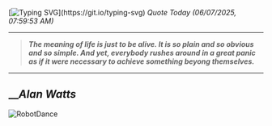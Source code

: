 [![Typing SVG](https://readme-typing-svg.herokuapp.com?font=Press+Start+2P&color=C2F784&size=35&width=900&height=100&lines=Hello+World%2C+I'm+Hung+!)](https://git.io/typing-svg) 
_Quote Today (06/07/2025, 07:59:53 AM)_
___
>**_The meaning of life is just to be alive. It is so plain and so obvious and so simple. And yet, everybody rushes around in a great panic as if it were necessary to achieve something beyong themselves._**
___

## __**_Alan Watts_**

![RobotDance](src/assets/images/robot-dancing-dribble.gif?style=center)
